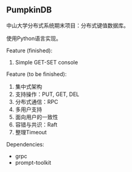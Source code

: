 ## PumpkinDB

中山大学分布式系统期末项目：分布式键值数据库。

使用Python语言实现。

Feature (finished):
1. Simple GET-SET console

Feature (to be finished):
1. 集中式架构
2. 支持操作：PUT, GET, DEL
3. 分布式通信：RPC
4. 多用户支持
5. 面向用户的一致性
6. 容错与共识：Raft
7. 整理Timeout

Dependencies:
- grpc
- prompt-toolkit